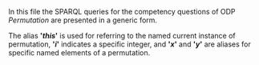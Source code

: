 In this file the SPARQL queries for the competency questions of ODP _Permutation_ are presented in a generic form. 

The alias **'$this$'** is used for referring to the named current instance of permutation, **'$i$'** indicates a specific integer, and **'$x$'** and **'$y$'** are aliases for specific named elements of a permutation.

